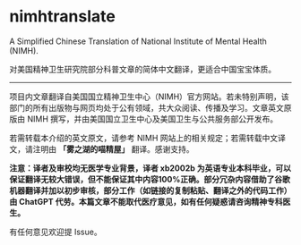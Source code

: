 # nimhtranslate
A Simplified Chinese Translation of National Institute of Mental Health (NIMH). 

对美国精神卫生研究院部分科普文章的简体中文翻译，更适合中国宝宝体质。

----

项目内文章翻译自美国国立精神卫生中心（NIMH）官方网站。若未特别声明，该部门的所有出版物与网页均处于公有领域，共大众阅读、传播及学习。文章英文原版由 NIMH 撰写，并由美国国立卫生中心及美国卫生与公共服务部公开发布。

若需转载本介绍的英文原文，请参考 NIMH 网站上的相关规定；若需转载中文译文，请注明由 **「雾之湖的喵精屋」** 翻译。感谢支持。

**注意：译者及审校均无医学专业背景，译者 xb2002b 为英语专业本科毕业，可以保证翻译无较大错误，但不能保证其中内容100%正确。部分冗杂内容借助了谷歌机器翻译并加以初步审核，部分工作（如链接的复制粘贴、翻译之外的代码工作）由 ChatGPT 代劳。本篇文章不能取代医疗意见，如有任何疑惑请咨询精神专科医生。**

有任何意见欢迎提 Issue。